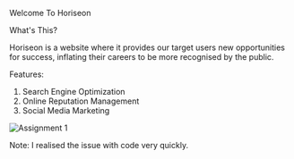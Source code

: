 Welcome To Horiseon

What's This?

Horiseon is a website where it provides our target users new opportunities for success, 
inflating their careers to be more recognised by the public.

Features: 
  1. Search Engine Optimization
  2. Online Reputation Management
  3. Social Media Marketing


![Assignment 1](https://github.com/AntoineFord/Horiseon_Land_Page/assets/130304994/1934b971-d916-47c5-b38a-aa9580f80989)

Note: I realised the issue with code very quickly. 
